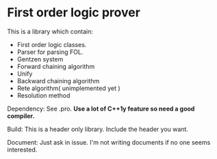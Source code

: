 
First order logic prover
==============
This is a library which contain:

 - First order logic classes.
 - Parser for parsing FOL.
 - Gentzen system
 - Forward chaining algorithm
 - Unify
 - Backward chaining algorithm
 - Rete algorithm( unimplemented yet )
 - Resolution method

Dependency: See .pro. **Use a lot of C++1y feature so need a good compiler.**

Build: This is a header only library. Include the header you want.

Document: Just ask in issue. I'm not writing documents if no one seems interested.

